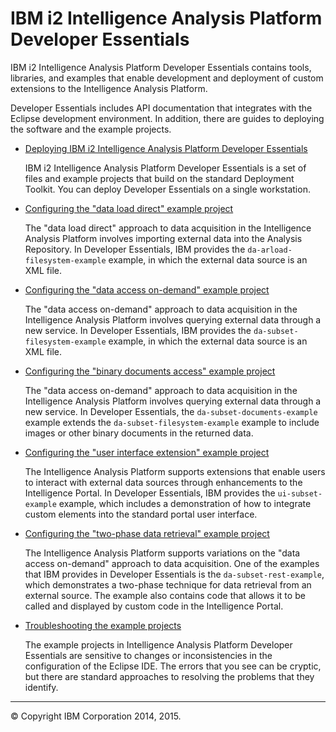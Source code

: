 IBM i2 Intelligence Analysis Platform Developer Essentials
==========================================================

IBM i2 Intelligence Analysis Platform Developer Essentials contains tools, libraries, and examples that enable development and deployment of custom extensions to the Intelligence Analysis Platform.

Developer Essentials includes API documentation that integrates with the Eclipse development environment. In addition, there are guides to deploying the software and the example projects.

-   [Deploying IBM i2 Intelligence Analysis Platform Developer Essentials](developer_essentials_deploying.md)

     IBM i2 Intelligence Analysis Platform Developer Essentials is a set of files and example projects that build on the standard Deployment Toolkit. You can deploy Developer Essentials on a single workstation.
-   [Configuring the "data load direct" example project](developer_essentials_example_dld.md)

     The "data load direct" approach to data acquisition in the Intelligence Analysis Platform involves importing external data into the Analysis Repository. In Developer Essentials, IBM provides the `da-arload-filesystem-example` example, in which the external data source is an XML file.
-   [Configuring the "data access on-demand" example project](developer_essentials_example_daod.md)

     The "data access on-demand" approach to data acquisition in the Intelligence Analysis Platform involves querying external data through a new service. In Developer Essentials, IBM provides the `da-subset-filesystem-example` example, in which the external data source is an XML file.
-   [Configuring the "binary documents access" example project](developer_essentials_example_documents.md)

     The "data access on-demand" approach to data acquisition in the Intelligence Analysis Platform involves querying external data through a new service. In Developer Essentials, the `da-subset-documents-example` example extends the `da-subset-filesystem-example` example to include images or other binary documents in the returned data.
-   [Configuring the "user interface extension" example project](developer_essentials_example_ui.md)

     The Intelligence Analysis Platform supports extensions that enable users to interact with external data sources through enhancements to the Intelligence Portal. In Developer Essentials, IBM provides the `ui-subset-example` example, which includes a demonstration of how to integrate custom elements into the standard portal user interface.
-   [Configuring the "two-phase data retrieval" example project](developer_essentials_example_rest.md)

     The Intelligence Analysis Platform supports variations on the "data access on-demand" approach to data acquisition. One of the examples that IBM provides in Developer Essentials is the `da-subset-rest-example`, which demonstrates a two-phase technique for data retrieval from an external source. The example also contains code that allows it to be called and displayed by custom code in the Intelligence Portal.
-   [Troubleshooting the example projects](developer_essentials_troubleshooting.md)

     The example projects in Intelligence Analysis Platform Developer Essentials are sensitive to changes or inconsistencies in the configuration of the Eclipse IDE. The errors that you see can be cryptic, but there are standard approaches to resolving the problems that they identify.

* * * * *

© Copyright IBM Corporation 2014, 2015.


